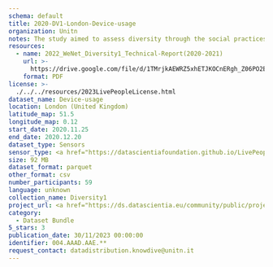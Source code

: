```yaml
---
schema: default
title: 2020-DV1-London-Device-usage
organization: Unitn
notes: The study aimed to assess diversity through the social practices and daily behaviors of university students from eight different countries. The research was carried out in two phases. Initially, a large sample of students from Denmark, Italy, Mongolia, Paraguay, the United Kingdom, China, Mexico, and India, completed a survey on their social practices, as well as their socio-demographic, cultural, and psychological elements. In the second phase, a sub-sample of the respondents engaged in a four-week data collection by using an innovative smartphone application called iLog. This app collected data from thirty-four smartphone sensors around the clock, allowing for an in-depth investigation into the diversity and daily routines of university students across countries, both synchronically and diachronically.
resources:
  - name: 2022_WeNet_Diversity1_Technical-Report(2020-2021)
    url: >-
      https://drive.google.com/file/d/1TMrjkAEWRZ5xhETJKOCnERgh_Z06PO2E/view?usp=drive_link
    format: PDF
license: >-
  ./../../resources/2023LivePeopleLicense.html
dataset_name: Device-usage
location: London (United Kingdom)
latitude_map: 51.5
longitude_map: 0.12 
start_date: 2020.11.25
end_date: 2020.12.20
dataset_type: Sensors
sensor_type: <a href="https://datascientiafoundation.github.io/LivePeople/datasets/2020-DV1-London-Airplane%20Mode%20Event/">airplane mode</a>, <a href="https://datascientiafoundation.github.io/LivePeople/datasets/2020-DV1-London-Doze%20Event/">doze</a>, <a href="https://datascientiafoundation.github.io/LivePeople/datasets/2020-DV1-London-Ring%20Mode%20Event/">ring mode</a>, <a href="https://datascientiafoundation.github.io/LivePeople/datasets/2020-DV1-London-Screen%20Event/">screen</a>, <a href="https://datascientiafoundation.github.io/LivePeople/datasets/2020-DV1-London-Touch%20Event/">touch</a>, <a href="https://datascientiafoundation.github.io/LivePeople/datasets/2020-DV1-London-Batterycharge%20Event/">battery charge</a>, <a href="https://datascientiafoundation.github.io/LivePeople/datasets/2020-DV1-London-Battery%20Monitoring%20Log/">battery level</a>, <a href="https://datascientiafoundation.github.io/LivePeople/datasets/2020-DV1-London-User%20Presence%20Event/">user presence</a>
size: 92 MB
dataset_format: parquet
other_format: csv
number_participants: 59
language: unknown
collection_name: Diversity1
project_url: <a href="https://ds.datascientia.eu/community/public/projects/ff8fb8d9-ecfd-4c39-bc09-c80eb4d90401">https://ds.datascientia.eu/community/public/projects/ff8fb8d9-ecfd-4c39-bc09-c80eb4d90401</a>
category:
  - Dataset Bundle
5_stars: 3
publication_date: 30/11/2023 00:00:00
identifier: 004.AAAD.AAE.**
request_contact: datadistribution.knowdive@unitn.it
---
```

